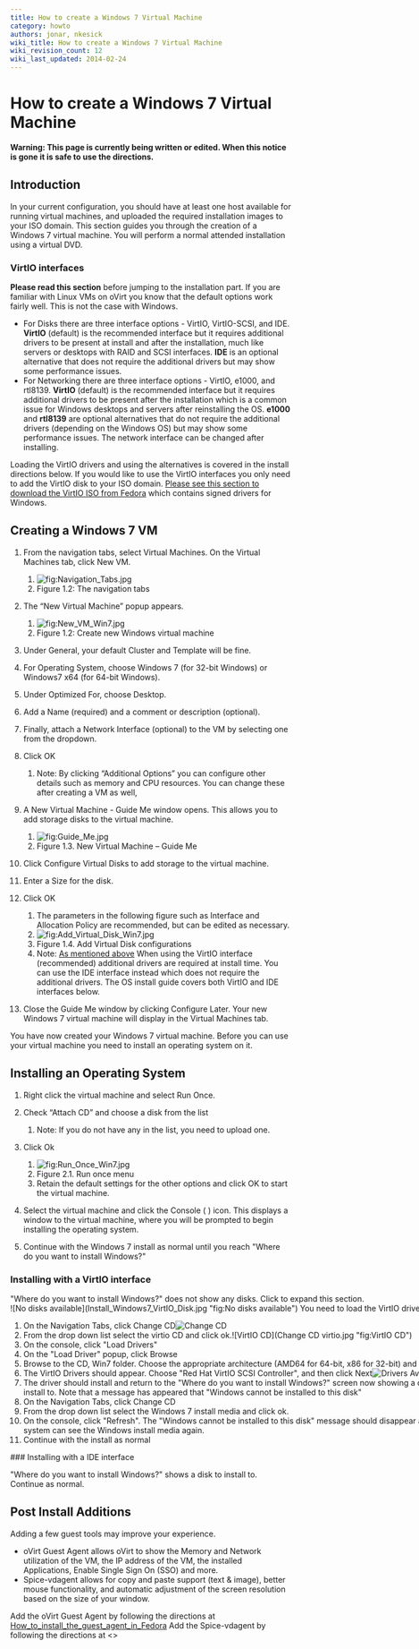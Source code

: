 ```yaml
---
title: How to create a Windows 7 Virtual Machine
category: howto
authors: jonar, nkesick
wiki_title: How to create a Windows 7 Virtual Machine
wiki_revision_count: 12
wiki_last_updated: 2014-02-24
---
```


# How to create a Windows 7 Virtual Machine

**Warning: This page is currently being written or edited. When this notice is gone it is safe to use the directions.**

## Introduction

In your current configuration, you should have at least one host available for running virtual machines, and uploaded the required installation images to your ISO domain. This section guides you through the creation of a Windows 7 virtual machine. You will perform a normal attended installation using a virtual DVD.

### VirtIO interfaces

**Please read this section** before jumping to the installation part. If you are familiar with Linux VMs on oVirt you know that the default options work fairly well. This is not the case with Windows.

*   For Disks there are three interface options - VirtIO, VirtIO-SCSI, and IDE. **VirtIO** (default) is the recommended interface but it requires additional drivers to be present at install and after the installation, much like servers or desktops with RAID and SCSI interfaces. **IDE** is an optional alternative that does not require the additional drivers but may show some performance issues.
*   For Networking there are three interface options - VirtIO, e1000, and rtl8139. **VirtIO** (default) is the recommended interface but it requires additional drivers to be present after the installation which is a common issue for Windows desktops and servers after reinstalling the OS. **e1000** and **rtl8139** are optional alternatives that do not require the additional drivers (depending on the Windows OS) but may show some performance issues. The network interface can be changed after installing.

Loading the VirtIO drivers and using the alternatives is covered in the install directions below. If you would like to use the VirtIO interfaces you only need to add the VirtIO disk to your ISO domain. [Please see this section to download the VirtIO ISO from Fedora](Understanding_Guest_Agents_and_Other_Tools#VirtIO_Drivers) which contains signed drivers for Windows.

## Creating a Windows 7 VM

1.  From the navigation tabs, select Virtual Machines. On the Virtual Machines tab, click New VM.
    1.  ![](Navigation_Tabs.jpg "fig:Navigation_Tabs.jpg")
    2.  Figure 1.2: The navigation tabs

2.  The “New Virtual Machine” popup appears.
    1.  ![](New_VM_Win7.jpg "fig:New_VM_Win7.jpg")
    2.  Figure 1.2: Create new Windows virtual machine

3.  Under General, your default Cluster and Template will be fine.
4.  For Operating System, choose Windows 7 (for 32-bit Windows) or Windows7 x64 (for 64-bit Windows).
5.  Under Optimized For, choose Desktop.
6.  Add a Name (required) and a comment or description (optional).
7.  Finally, attach a Network Interface (optional) to the VM by selecting one from the dropdown.
8.  Click OK
    1.  Note: By clicking “Additional Options” you can configure other details such as memory and CPU resources. You can change these after creating a VM as well,

9.  A New Virtual Machine - Guide Me window opens. This allows you to add storage disks to the virtual machine.
    1.  ![](Guide_Me.jpg "fig:Guide_Me.jpg")
    2.  Figure 1.3. New Virtual Machine – Guide Me

10. Click Configure Virtual Disks to add storage to the virtual machine.
11. Enter a Size for the disk.
12. Click OK
    1.  The parameters in the following figure such as Interface and Allocation Policy are recommended, but can be edited as necessary.
    2.  ![](Add_Virtual_Disk_Win7.jpg "fig:Add_Virtual_Disk_Win7.jpg")
    3.  Figure 1.4. Add Virtual Disk configurations
    4.  Note: [As mentioned above](How_to_create_a_Windows_7_Virtual_Machine#VirtIO_interfaces) When using the VirtIO interface (recommended) additional drivers are required at install time. You can use the IDE interface instead which does not require the additional drivers. The OS install guide covers both VirtIO and IDE interfaces below.

13. Close the Guide Me window by clicking Configure Later. Your new Windows 7 virtual machine will display in the Virtual Machines tab.

You have now created your Windows 7 virtual machine. Before you can use your virtual machine you need to install an operating system on it.

## Installing an Operating System

1.  Right click the virtual machine and select Run Once.
2.  Check “Attach CD” and choose a disk from the list
    1.  Note: If you do not have any in the list, you need to upload one.

3.  Click Ok
    1.  ![](Run_Once_Win7.jpg "fig:Run_Once_Win7.jpg")
    2.  Figure 2.1. Run once menu
    3.  Retain the default settings for the other options and click OK to start the virtual machine.

4.  Select the virtual machine and click the Console ( ) icon. This displays a window to the virtual machine, where you will be prompted to begin installing the operating system.
5.  Continue with the Windows 7 install as normal until you reach "Where do you want to install Windows?"

### Installing with a VirtIO interface

<div class="toccolours mw-collapsible mw-collapsed" style="width:800px">
"Where do you want to install Windows?" does not show any disks. Click to expand this section.

<div class="mw-collapsible-content">
![No disks available](Install_Windows7_VirtIO_Disk.jpg "fig:No disks available") You need to load the VirtIO driver.

1.  On the Navigation Tabs, click Change CD![Change CD](Navigation_Tabs_Change_CD.jpg "fig:Change CD")
2.  From the drop down list select the virtio CD and click ok.![VirtIO CD](Change CD virtio.jpg "fig:VirtIO CD")
3.  On the console, click "Load Drivers"
4.  On the "Load Driver" popup, click Browse
5.  Browse to the CD, Win7 folder. Choose the appropriate architecture (AMD64 for 64-bit, x86 for 32-bit) and click OK.
6.  The VirtIO Drivers should appear. Choose "Red Hat VirtIO SCSI Controller", and then click Next![Drivers Available](Install_Windows7_VirtIO_Drivers.jpg "fig:Drivers Available")
7.  The driver should install and return to the "Where do you want to install Windows?" screen now showing a disk to install to. Note that a message has appeared that "Windows cannot be installed to this disk"
8.  On the Navigation Tabs, click Change CD
9.  From the drop down list select the Windows 7 install media and click ok.
10. On the console, click "Refresh". The "Windows cannot be installed to this disk" message should disappear as the system can see the Windows install media again.
11. Continue with the install as normal

</div>
</div>
### Installing with a IDE interface

"Where do you want to install Windows?" shows a disk to install to. Continue as normal.

## Post Install Additions

Adding a few guest tools may improve your experience.

*   oVirt Guest Agent allows oVirt to show the Memory and Network utilization of the VM, the IP address of the VM, the installed Applications, Enable Single Sign On (SSO) and more.
*   Spice-vdagent allows for copy and paste support (text & image), better mouse functionality, and automatic adjustment of the screen resolution based on the size of your window.

Add the oVirt Guest Agent by following the directions at [How_to_install_the_guest_agent_in_Fedora](How_to_install_the_guest_agent_in_Fedora) Add the Spice-vdagent by following the directions at <<UNWRITTEN>>
